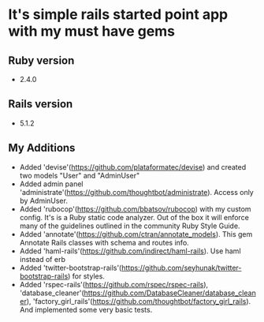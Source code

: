 # It's simple rails started point app with my must have gems

## Ruby version

* 2.4.0

## Rails version

* 5.1.2

## My Additions

* Added 'devise'(https://github.com/plataformatec/devise) and created two models "User" and "AdminUser"
* Added admin panel 'administrate'(https://github.com/thoughtbot/administrate). Access only by AdminUser.
* Added 'rubocop'(https://github.com/bbatsov/rubocop) with my custom config. It's is a Ruby static code analyzer. Out of the box it will enforce many of the guidelines outlined in the community Ruby Style Guide.
* Added 'annotate'(https://github.com/ctran/annotate_models). This gem Annotate Rails classes with schema and routes info.
* Added 'haml-rails'(https://github.com/indirect/haml-rails). Use haml instead of erb
* Added 'twitter-bootstrap-rails'(https://github.com/seyhunak/twitter-bootstrap-rails) for styles.
* Added 'rspec-rails'(https://github.com/rspec/rspec-rails), 'database_cleaner'(https://github.com/DatabaseCleaner/database_cleaner), 'factory_girl_rails'(https://github.com/thoughtbot/factory_girl_rails).
And implemented some very basic tests.